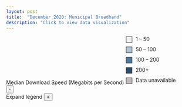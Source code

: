 ```yaml
---
layout: post
title:  "December 2020: Municipal Broadband"
description: "Click to view data visualization"
---
```

<main id="map" class="map"></main>
<aside class="legend__wrapper legend__wrapper--datacommon">
  <div class="legend" style="max-height:330px;">
    <span class="legend__title legend__title--datacommon">Median Download Speed (Megabits per Second)</span>
    <svg height="132" width="168">
      <rect x="2" y="2" width="16" height="16" fill="#F3F3F3" stroke="#231F20"/>
      <text x="28" y="14" class="legend__entry legend__entry--datacommon" fill="#231F20">1 – 50</text>
      <rect x="2" y="30" width="16" height="16" fill="#B1C6D8" stroke="#231F20"/>
      <text x="28" y="42" class="legend__entry legend__entry--datacommon" fill="#231F20">50 – 100</text>
      <rect x="2" y="58" width="16" height="16" fill="#50789D" stroke="#231F20"/>
      <text x="28" y="70" class="legend__entry legend__entry--datacommon" fill="#231F20">100 – 200</text>
      <rect x="2" y="86" width="16" height="16" fill="#2e4b66" stroke="#231F20"/>
      <text x="28" y="98" class="legend__entry legend__entry--datacommon" fill="#231F20">200+</text>
      <rect x="2" y="114" width="16" height="16" fill="#c1b9bb" stroke="#231F20"/>
      <text x="28" y="126" class="legend__entry legend__entry--datacommon" fill="#231F20">Data unavailable</text>
    </svg>     
  </div>
  <button type="button" class="button__collapsible button__collapsible--minus">-</button>
  <div>
    <label for="button__collapsible--plus" class="maximize-instructions legend__entry legend__entry--datacommon">Expand legend</label>
    <button type="button" class="button__collapsible button__collapsible--plus">+</button>
  </div>
</aside>

<script src="{{'assets/javascripts/broadband-map.js' | absolute_url }}" type="module"></script>